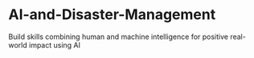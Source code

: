 # AI-and-Disaster-Management
Build skills combining human and machine intelligence for positive real-world impact using AI

